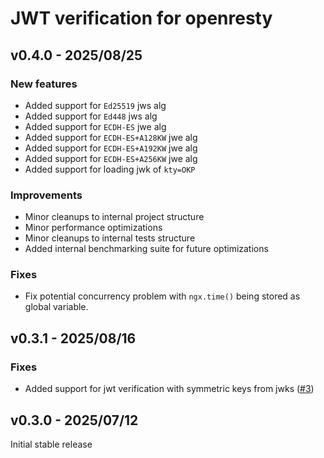 # JWT verification for openresty

## v0.4.0 - 2025/08/25

### New features

- Added support for `Ed25519` jws alg
- Added support for `Ed448` jws alg
- Added support for `ECDH-ES` jwe alg
- Added support for `ECDH-ES+A128KW` jwe alg
- Added support for `ECDH-ES+A192KW` jwe alg
- Added support for `ECDH-ES+A256KW` jwe alg
- Added support for loading jwk of `kty=OKP`

### Improvements

- Minor cleanups to internal project structure
- Minor performance optimizations
- Minor cleanups to internal tests structure
- Added internal benchmarking suite for future optimizations

### Fixes

- Fix potential concurrency problem with `ngx.time()` being stored as global variable.

## v0.3.1 - 2025/08/16

### Fixes

- Added support for jwt verification with symmetric keys from jwks ([#3](https://github.com/anvouk/lua-resty-jwt-verification/pull/3))

## v0.3.0 - 2025/07/12

Initial stable release
